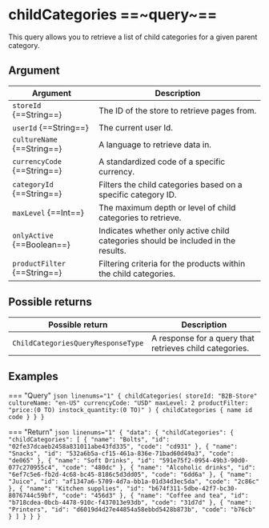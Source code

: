 # childCategories ==~query~==

This query allows you to retrieve a list of child categories for a given parent category. 

## Argument

| Argument                          	| Description                                                                       	|
|-----------------------------------	|-----------------------------------------------------------------------------------	|
| `storeId` {==String==}              	| The ID of the store to retrieve pages from.                                        	|
| `userId` {==String==}               	| The current user Id.                                                              	|
| `cultureName` {==String==}          	| A language to retrieve data in.                                                      	|
| `currencyCode` {==String==}         	| A standardized code of a specific currency.                                         	|
| `categoryId` {==String==}           	| Filters the child categories based on a specific category ID.                     	|
| `maxLevel` {==Int==}                	| The maximum depth or level of child categories to retrieve.                       	|
| `onlyActive` {==Boolean==}          	| Indicates whether only active child categories should be included in the results. 	|
| `productFilter` {==String==}        	| Filtering criteria for the products within the child categories.                  	|

## Possible returns

| Possible return                                           	                    | Description                                                   	|
|-------------------------------------------------------------------------------	|---------------------------------------------------------------	|
| `ChildCategoriesQueryResponseType` 	                                            | A response for a query that retrieves child categories.           |

## Examples

=== "Query"
    ```json linenums="1"
    {
    childCategories(
        storeId: "B2B-Store"
        cultureName: "en-US"
        currencyCode: "USD"
        maxLevel: 2
        productFilter: "price:(0 TO) instock_quantity:(0 TO)"
    ) {
        childCategories {
        name
        id
        code
        }
    }
    }
    ```

=== "Return"
    ```json linenums="1"
    {
    "data": {
        "childCategories": {
        "childCategories": [
            {
            "name": "Bolts",
            "id": "02fe37dcaeb2458a831011abe43fd335",
            "code": "cd931"
            },
            {
            "name": "Snacks",
            "id": "532a6b5a-cf15-461a-836e-71bad60d49a3",
            "code": "de065"
            },
            {
            "name": "Soft Drinks",
            "id": "591e75f2-0954-49b3-90d0-077c270955c4",
            "code": "480dc"
            },
            {
            "name": "Alcoholic drinks",
            "id": "6ef7c5e6-fb2d-4c68-bc45-8186c5d3dd05",
            "code": "6dd6a"
            },
            {
            "name": "Juice",
            "id": "af1347a6-5709-4d7a-bb1a-01d34d3ec5da",
            "code": "2c86c"
            },
            {
            "name": "Kitchen supplies",
            "id": "b674f311-5dbe-42f7-bc30-8076744c59bf",
            "code": "456d3"
            },
            {
            "name": "Coffee and tea",
            "id": "b718cdea-0bcb-4478-910c-f437013e93db",
            "code": "31d7d"
            },
            {
            "name": "Printers",
            "id": "d6019d4d27e44854a58ebbd5428b873b",
            "code": "b76cb"
            }
        ]
        }
    }
    }
    ```
